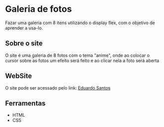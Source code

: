# Galeria de fotos

 Fazar uma galeria com 8 itens utilizando o display flex, com o objetivo de aprender a usa-lo.
 
 ## Sobre o site
 
  O site é uma galeria de 8 fotos com o tema "anime", onde ao colocar o cursor sobre as fotos um efeito será feito e ao clicar nela a foto será aberta
  
 ## WebSite
 O site pode ser acessado pelo link: [Eduardo Santos](https://edusan1.github.io/Galeria-de-fotos-/)

## Ferramentas 
* HTML
* CSS
